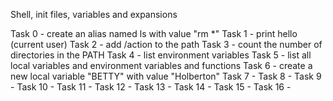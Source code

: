 Shell, init files, variables and expansions

Task 0 - create an alias named ls with value "rm *"
Task 1 - print hello (current user)
Task 2 - add /action to the path
Task 3 - count the number of directories in the PATH
Task 4 - list environment variables
Task 5 - list all local variables and environment variables and functions
Task 6 - create a new local variable "BETTY" with value "Holberton"
Task 7 -
Task 8 -
Task 9 -
Task 10 -
Task 11 -
Task 12 -
Task 13 -
Task 14 -
Task 15 -
Task 16 -
